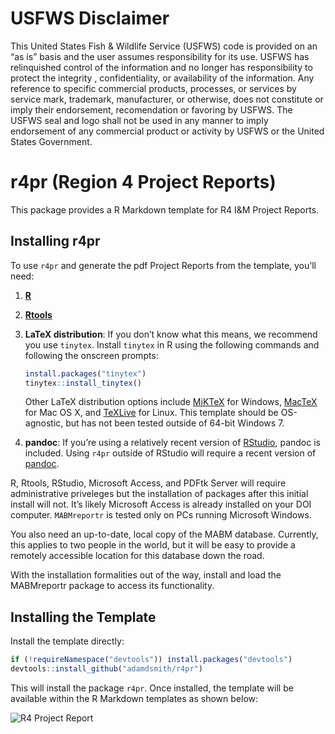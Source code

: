 # USFWS Disclaimer

This United States Fish & Wildlife Service (USFWS) code is provided on
an “as is” basis and the user assumes responsibility for its use. USFWS
has relinquished control of the information and no longer has
responsibility to protect the integrity , confidentiality, or
availability of the information. Any reference to specific commercial
products, processes, or services by service mark, trademark,
manufacturer, or otherwise, does not constitute or imply their
endorsement, recomendation or favoring by USFWS. The USFWS seal and logo
shall not be used in any manner to imply endorsement of any commercial
product or activity by USFWS or the United States Government.

# r4pr (Region 4 Project Reports)

This package provides a R Markdown template for R4 I\&M Project Reports.

## Installing r4pr

To use `r4pr` and generate the pdf Project Reports from the template,
you’ll need:

1.  **[R](https://www.r-project.org/)**

2.  **[Rtools](https://cran.r-project.org/bin/windows/Rtools/)**

3.  **LaTeX distribution**: If you don’t know what this means, we
    recommend you use `tinytex`. Install `tinytex` in R using the
    following commands and following the onscreen prompts:
    
    ``` r
    install.packages("tinytex")
    tinytex::install_tinytex()
    ```
    
    Other LaTeX distribution options include
    [MiKTeX](http://miktex.org/download) for Windows,
    [MacTeX](https://tug.org/mactex/mactex-download.html) for Mac OS X,
    and
    [TeXLive](https://www.tug.org/texlive/doc/texlive-en/texlive-en.html#x1-140003)
    for Linux. This template should be OS-agnostic, but has not been
    tested outside of 64-bit Windows 7.

4.  **pandoc**: If you’re using a relatively recent version of
    [RStudio](https://www.rstudio.com/products/rstudio/download/preview/),
    pandoc is included. Using `r4pr` outside of RStudio will require a
    recent version of [pandoc](http://pandoc.org/installing.html).

R, Rtools, RStudio, Microsoft Access, and PDFtk Server will require
administrative priveleges but the installation of packages after this
initial install will not. It’s likely Microsoft Access is already
installed on your DOI computer. `MABMreportr` is tested only on PCs
running Microsoft Windows.

You also need an up-to-date, local copy of the MABM database. Currently,
this applies to two people in the world, but it will be easy to provide
a remotely accessible location for this database down the road.

With the installation formalities out of the way, install and load the
MABMreportr package to access its functionality.

## Installing the Template

Install the template directly:

``` r
if (!requireNamespace("devtools")) install.packages("devtools")
devtools::install_github("adamdsmith/r4pr")
```

This will install the package `r4pr`. Once installed, the template will
be available within the R Markdown templates as shown below:

![R4 Project Report](https://i.imgur.com/oDqfOdh.png)
